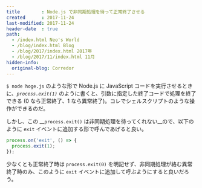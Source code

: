 ```yaml
---
title        : Node.js で非同期処理を待って正常終了させる
created      : 2017-11-24
last-modified: 2017-11-24
header-date  : true
path:
  - /index.html Neo's World
  - /blog/index.html Blog
  - /blog/2017/index.html 2017年
  - /blog/2017/11/index.html 11月
hidden-info:
  original-blog: Corredor
---
```


`$ node hoge.js` のような形で Node.js に JavaScript コードを実行させるときに、_`process.exit(1)`_ のように書くと、引数に指定した終了コードで処理を終了できる (0 なら正常終了、1 なら異常終了)。コレでシェルスクリプトのような操作ができるのだ。

しかし、この __`process.exit()` は非同期処理を待ってくれない__ので、以下のように `exit` イベントに追加する形で呼んであげると良い。

```javascript
process.on('exit', () => {
  process.exit(1);
});
```

少なくとも正常終了時は `process.exit(0)` を明記せず、非同期処理が絡む異常終了時のみ、このように `exit` イベントに追加して呼ぶようにすると良いだろう。
